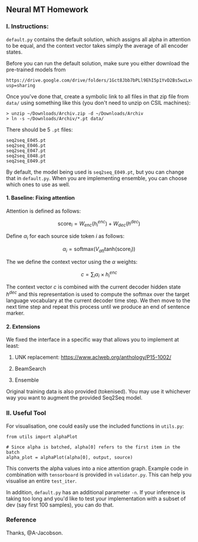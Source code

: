## Neural MT Homework

### I. Instructions:

`default.py` contains the default solution, which assigns all alpha in
attention to be equal, and the context vector takes simply the average of all
encoder states.

Before you can run the default solution, make sure you either download the
pre-trained models from 

    https://drive.google.com/drive/folders/1Gct8Jbb7bPLl9EhI5p1YvD2Bs5wzLxvJ?usp=sharing

Once you've done that, create a symbolic link to all files in that zip file
from `data/` using something like this (you don't need to unzip on CSIL
machines):

    > unzip ~/Downloads/Archiv.zip -d ~/Downloads/Archiv
    > ln -s ~/Downloads/Archiv/*.pt data/

There should be 5 `.pt` files:

    seq2seq_E045.pt
    seq2seq_E046.pt
    seq2seq_E047.pt
    seq2seq_E048.pt
    seq2seq_E049.pt

By default, the model being used is `seq2seq_E049.pt`, but you can change that
in `default.py`.
When you are implementing ensemble, you can choose which ones to use as well.

#### 1. Baseline: Fixing attention

Attention is defined as follows:

$$\mathrm{score}_i = W_{enc}( h^{enc}_i ) + W_{dec}( h^{dec} )$$

Define $\alpha_i$ for each source side token $i$ as follows:

$$\alpha_i = \mathrm{softmax}(V_{att} \mathrm{tanh} (\mathrm{score}_i))$$

The we define the context vector using the $\alpha$ weights:

$$c = \sum_i \alpha_i \times h^{enc}_i$$

The context vector $c$ is combined with the current decoder hidden
state $h^{dec}$ and this representation is used to compute the
softmax over the target language vocabulary at the current decoder
time step. We then move to the next time step and repeat this process
until we produce an end of sentence marker.

#### 2. Extensions

We fixed the interface in a specific way that allows you to implement at least:

1. UNK replacement: https://www.aclweb.org/anthology/P15-1002/

2. BeamSearch

3. Ensemble

Original training data is also provided (tokenised). You may use it whichever
way you want to augment the provided Seq2Seq model.

### II. Useful Tool

For visualisation, one could easily use the included functions in `utils.py`:

    from utils import alphaPlot

    # Since alpha is batched, alpha[0] refers to the first item in the batch
    alpha_plot = alphaPlot(alpha[0], output, source)

This converts the alpha values into a nice attention graph.
Example code in combination with `tensorboard` is provided in `validator.py`.
This can help you visualise an entire `test_iter`.

In addition, `default.py` has an additional parameter `-n`.
If your inference is taking too long and you'd like to test your implementation
with a subset of dev (say first 100 samples), you can do that.

### Reference

Thanks, @A-Jacobson.
